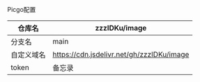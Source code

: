 Picgo配置

| 仓库名     | zzzIDKu/image                             |
| ---------- | ----------------------------------------- |
| 分支名     | main                                      |
| 自定义域名 | https://cdn.jsdelivr.net/gh/zzzIDKu/image |
| token      | 备忘录                                    |

